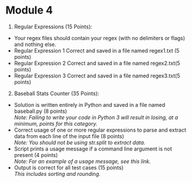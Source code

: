 # Module 4
1. Regular Expressions (15 Points):
- Your regex files should contain your regex (with no delimiters or flags) and nothing else.
- Regular Expression 1 Correct and saved in a file named regex1.txt (5 points)
- Regular Expression 2 Correct and saved in a file named regex2.txt(5 points)
- Regular Expression 3 Correct and saved in a file named regex3.txt(5 points)
2. Baseball Stats Counter (35 Points):
- Solution is written entirely in Python and saved in a file named baseball.py (8 points)  
*Note: Failing to write your code in Python 3 will result in losing, at a minimum, points for this category.*
- Correct usage of one or more regular expressions to parse and extract data from each line of the input file (8 points)  
*Note: You should not be using str.split to extract data.*
- Script prints a usage message if a command line argument is not present (4 points)  
*Note: For an example of a usage message, see this link.*
- Output is correct for all test cases (15 points)  
*This includes sorting and rounding.*